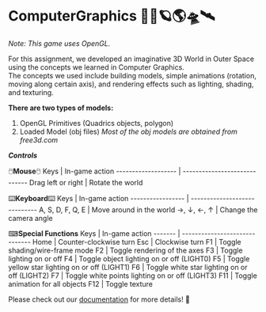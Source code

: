 # ComputerGraphics 🌌🚀🪐🌎🛸🛰️
 
*Note: This game uses OpenGL.*

For this assignment, we developed an imaginative 3D World in Outer Space using the concepts we learned in Computer Graphics.\
The concepts we used include building models, simple animations (rotation, moving along certain axis), and rendering effects such as lighting, shading, and texturing.

**There are two types of models:**
1. OpenGL Primitives (Quadrics objects, polygon) 
2. Loaded Model (obj files)
*Most of the obj models are obtained from free3d.com*

***Controls***

🖱️**Mouse**🖱️
     Keys	          |        In-game action
------------------- | -----------------------------
Drag left or right	 |   Rotate the world

⌨️**Keyboard**⌨️
     Keys	        |        In-game action
----------------- | -----------------------------
A, S, D, F, Q, E	 |   Move around in the world
  →, ↓,	←, ↑      |   Change the camera angle
  
 ⌨**Special Functions**
  Keys	 |   In-game action
------- | ------------------------------
  Home	 |   Counter-clockwise turn
  Esc	  |   Clockwise turn
  F1    |	  Toggle shading/wire-frame mode
  F2    |	  Toggle rendering of the axes
  F3    |	  Toggle lighting on or off
  F4    |	  Toggle object lighting on or off (LIGHT0)
  F5    |	  Toggle yellow star lighting on or off (LIGHT1)
  F6    |	  Toggle white star lighting on or off (LIGHT2)
  F7    |	  Toggle white points lighting on or off (LIGHT3)
  F11   |	  Toggle animation for all objects
  F12   |	  Toggle texture
  
Please check out our [documentation]() for more details! 🥰
